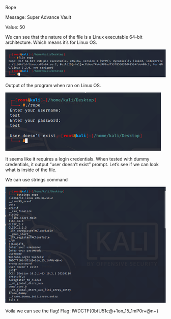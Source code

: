 Rope

Message: Super Advance Vault

Value: 50

We can see that the nature of the file is a Linux executable 64-bit architecture. Which means it’s for Linux OS. 

<img src="https://github.com/CSBCTF/IWDCTF/blob/85aefd446267f124cdbd733f02000a30b550c295/Binary/Rope/files/1%20file.PNG">


Output of the program when ran on Linux OS.

<img src="https://github.com/CSBCTF/IWDCTF/blob/85aefd446267f124cdbd733f02000a30b550c295/Binary/Rope/files/2%20run.PNG">

It seems like it requires a login credentials. When tested with dummy credentials, it output “user doesn’t exist” prompt. Let’s see if we can look what is inside of the file.  

We can use strings command

<img src="https://github.com/CSBCTF/IWDCTF/blob/85aefd446267f124cdbd733f02000a30b550c295/Binary/Rope/files/3%20strings.PNG">
 
Voilà we can see the flag!
Flag: IWDCTF{0bfU51c@+1on_15_1mP0r+@n+}
